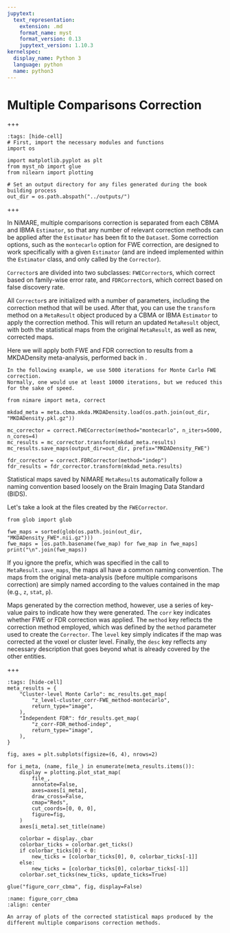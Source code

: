 ```yaml
---
jupytext:
  text_representation:
    extension: .md
    format_name: myst
    format_version: 0.13
    jupytext_version: 1.10.3
kernelspec:
  display_name: Python 3
  language: python
  name: python3
---
```


# Multiple Comparisons Correction

+++

```{code-cell} ipython3
:tags: [hide-cell]
# First, import the necessary modules and functions
import os

import matplotlib.pyplot as plt
from myst_nb import glue
from nilearn import plotting

# Set an output directory for any files generated during the book building process
out_dir = os.path.abspath("../outputs/")
```

+++

In NiMARE, multiple comparisons correction is separated from each CBMA and IBMA `Estimator`, so that any number of relevant correction methods can be applied after the `Estimator` has been fit to the `Dataset`.
Some correction options, such as the `montecarlo` option for FWE correction, are designed to work specifically with a given `Estimator` (and are indeed implemented within the `Estimator` class, and only called by the `Corrector`).

`Corrector`s are divided into two subclasses: `FWECorrector`s, which correct based on family-wise error rate, and `FDRCorrector`s, which correct based on false discovery rate.

All `Corrector`s are initialized with a number of parameters, including the correction method that will be used.
After that, you can use the `transform` method on a `MetaResult` object produced by a CBMA or IBMA `Estimator` to apply the correction method.
This will return an updated `MetaResult` object, with both the statistical maps from the original `MetaResult`, as well as new, corrected maps.

Here we will apply both FWE and FDR correction to results from a MKDADensity meta-analysis, performed back in [](content:cbma:mkdad).

```{warning}
In the following example, we use 5000 iterations for Monte Carlo FWE correction.
Normally, one would use at least 10000 iterations, but we reduced this for the sake of speed.
```

```{code-cell} ipython3
from nimare import meta, correct

mkdad_meta = meta.cbma.mkda.MKDADensity.load(os.path.join(out_dir, "MKDADensity.pkl.gz"))

mc_corrector = correct.FWECorrector(method="montecarlo", n_iters=5000, n_cores=4)
mc_results = mc_corrector.transform(mkdad_meta.results)
mc_results.save_maps(output_dir=out_dir, prefix="MKDADensity_FWE")

fdr_corrector = correct.FDRCorrector(method="indep")
fdr_results = fdr_corrector.transform(mkdad_meta.results)
```

Statistical maps saved by NiMARE `MetaResult`s automatically follow a naming convention based loosely on the Brain Imaging Data Standard (BIDS).

Let's take a look at the files created by the `FWECorrector`.

```{code-cell} ipython3
from glob import glob

fwe_maps = sorted(glob(os.path.join(out_dir, "MKDADensity_FWE*.nii.gz")))
fwe_maps = [os.path.basename(fwe_map) for fwe_map in fwe_maps]
print("\n".join(fwe_maps))
```

If you ignore the prefix, which was specified in the call to `MetaResult.save_maps`, the maps all have a common naming convention.
The maps from the original meta-analysis (before multiple comparisons correction) are simply named according to the values contained in the map (e.g., `z`, `stat`, `p`).

Maps generated by the correction method, however, use a series of key-value pairs to indicate how they were generated.
The `corr` key indicates whether FWE or FDR correction was applied.
The `method` key reflects the correction method employed, which was defined by the `method` parameter used to create the `Corrector`.
The `level` key simply indicates if the map was corrected at the voxel or cluster level.
Finally, the `desc` key reflects any necessary description that goes beyond what is already covered by the other entities.

+++

```{code-cell} ipython3
:tags: [hide-cell]
meta_results = {
    "Cluster-level Monte Carlo": mc_results.get_map(
        "z_level-cluster_corr-FWE_method-montecarlo",
        return_type="image",
    ),
    "Independent FDR": fdr_results.get_map(
        "z_corr-FDR_method-indep",
        return_type="image",
    ),
}

fig, axes = plt.subplots(figsize=(6, 4), nrows=2)

for i_meta, (name, file_) in enumerate(meta_results.items()):
    display = plotting.plot_stat_map(
        file_,
        annotate=False,
        axes=axes[i_meta],
        draw_cross=False,
        cmap="Reds",
        cut_coords=[0, 0, 0],
        figure=fig,
    )
    axes[i_meta].set_title(name)

    colorbar = display._cbar
    colorbar_ticks = colorbar.get_ticks()
    if colorbar_ticks[0] < 0:
        new_ticks = [colorbar_ticks[0], 0, colorbar_ticks[-1]]
    else:
        new_ticks = [colorbar_ticks[0], colorbar_ticks[-1]]
    colorbar.set_ticks(new_ticks, update_ticks=True)

glue("figure_corr_cbma", fig, display=False)
```

```{glue:figure} figure_corr_cbma
:name: figure_corr_cbma
:align: center

An array of plots of the corrected statistical maps produced by the different multiple comparisons correction methods.
```

